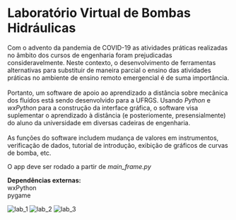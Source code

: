 # Laboratório Virtual de Bombas Hidráulicas
Com o advento da pandemia de COVID-19 as atividades práticas realizadas no âmbito dos cursos de engenharia foram prejudicadas consideravelmente. Neste contexto, o desenvolvimento de ferramentas alternativas para substituir de maneira parcial o ensino das atividades práticas no ambiente de ensino remoto emergencial é de suma importância.</br></br>
Portanto, um software de apoio ao aprendizado a distância sobre mecânica dos fluídos está sendo desenvolvido para a UFRGS. Usando *Python* e *wxPython* para a construção da interface gráfica, o software visa suplementar o aprendizado à distância (e posteriomente, presensialmente) do aluno da universidade em diversas cadeiras de engenharia.</br></br>
As funções do software includem mudança de valores em instrumentos, verificação de dados, tutorial de introdução, exibição de gráficos de curvas de bomba, etc.

O app deve ser rodado a partir de *main_frame.py*

**Dependências externas:**</br>
wxPython</br>
pygame</br>

![lab_1](https://user-images.githubusercontent.com/16950058/139777027-0d1f994a-3f7a-4cbc-b00a-f15f70050f6a.JPG)
![lab_2](https://user-images.githubusercontent.com/16950058/139777030-d936d1a1-cb9d-48e8-a23b-a13574814920.JPG)
![lab_3](https://user-images.githubusercontent.com/16950058/139777032-236e198b-c9b8-4755-89d6-cb979020da60.JPG)
